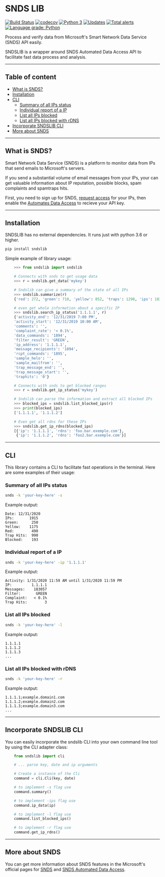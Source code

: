 # SNDS LIB

[![Build Status](https://www.travis-ci.com/undersfx/sndslib.svg?branch=master)](https://www.travis-ci.com/undersfx/sndslib) [![codecov](https://codecov.io/gh/undersfx/sndslib/branch/master/graph/badge.svg)](https://codecov.io/gh/undersfx/sndslib) [![Python 3](https://pyup.io/repos/github/undersfx/sndslib/python-3-shield.svg)](https://pyup.io/repos/github/undersfx/sndslib/) [![Updates](https://pyup.io/repos/github/undersfx/sndslib/shield.svg)](https://pyup.io/repos/github/undersfx/sndslib/) [![Total alerts](https://img.shields.io/lgtm/alerts/g/undersfx/sndslib.svg?logo=lgtm&logoWidth=18)](https://lgtm.com/projects/g/undersfx/sndslib/alerts/) [![Language grade: Python](https://img.shields.io/lgtm/grade/python/g/undersfx/sndslib.svg?logo=lgtm&logoWidth=18)](https://lgtm.com/projects/g/undersfx/sndslib/context:python)

Process and verify data from Microsoft's Smart Network Data Service (SNDS) API easily.

SNDSLIB is a wrapper around SNDS Automated Data Access API to facilitate fast data process and analysis.

---

## Table of content

- [What is SNDS?](#what-is-snds)
- [Installation](#installation)
- [CLI](#cli)
	- [Summary of all IPs status](#summary-of-all-ips-status)
	- [Individual report of a IP](#individual-report-of-a-ip)
	- [List all IPs blocked](#list-all-ips-blocked)
	- [List all IPs blocked with rDNS](#list-all-ips-blocked-with-rdns)
- [Incorporate SNDSLIB CLI](#incorporate-sndslib-cli)
- [More about SNDS](#more-about-snds)

---

## What is SNDS?

Smart Network Data Service (SNDS) is a platform to monitor data from IPs that send emails to Microsoft's servers.

If you send a substantial volume of email messages from your IPs, your can get valuable information about IP reputation, possible blocks, spam complaints and spamtraps hits.

First, you need to sign up for SNDS, [request access](https://sendersupport.olc.protection.outlook.com/snds/addnetwork.aspx) for your IPs, then enable the [Automates Data Access](https://sendersupport.olc.protection.outlook.com/snds/auto.aspx?wa=wsignin1.0) to recieve your API key.

---

## Installation

SNDSLIB has no external dependencies. It runs just with python 3.6 or higher.

```bash
pip install sndslib
```

Simple example of library usage:

```python
    >>> from sndslib import sndslib

    # Connects with snds to get usage data
    >>> r = sndslib.get_data('mykey')

    # Sndslib can give a summary of the state of all IPs
    >>> sndslib.summarize(r)
    {'red': 272, 'green': 710, 'yellow': 852, 'traps': 1298, 'ips': 1834, 'date': '12/31/2019'}

    # even get whole information about a specific IP
    >>> sndslib.search_ip_status('1.1.1.1', r)
    {'activity_end': '12/31/2019 7:00 PM',
    'activity_start': '12/31/2019 10:00 AM',
    'comments': '',
    'complaint_rate': '< 0.1%',
    'data_commands': '1894',
    'filter_result': 'GREEN',
    'ip_address': '1.1.1.1',
    'message_recipients': '1894',
    'rcpt_commands': '1895',
    'sample_helo': '',
    'sample_mailfrom': '',
    'trap_message_end': '',
    'trap_message_start': '',
    'traphits': '0'}

    # Connects with snds to get blocked ranges
    >>> r = sndslib.get_ip_status('mykey')

    # Sndslib can parse the information and extract all blocked IPs
    >>> blocked_ips = sndslib.list_blocked_ips(r)
    >>> print(blocked_ips)
    ['1.1.1.1', '1.1.1.2']

    # Even get all rdns for these IPs
    >>> sndslib.get_ip_rdns(blocked_ips)
    [{'ip': '1.1.1.1', 'rdns': 'foo.bar.exemple.com'},
     {'ip': '1.1.1.2', 'rdns': 'foo2.bar.exemple.com'}]
```

---

## CLI

This library contains a CLI to facilitate fast operations in the terminal. Here are some examples of their usage:

### Summary of all IPs status
```bash
snds -k 'your-key-here' -s
```
Example output:
```
Date: 12/31/2020
IPs:       1915
Green:      250
Yellow:    1175
Red:        490
Trap Hits:  990
Blocked:    193
```

### Individual report of a IP
```bash
snds -k 'your-key-here' -ip '1.1.1.1'
```

Example output:
```
Activity: 1/31/2020 11:59 AM until 1/31/2020 11:59 PM
IP:         1.1.1.1
Messages:    183057
Filter:       GREEN
Complaint:   < 0.1%
Trap Hits:        3
```

### List all IPs blocked
```bash
snds -k 'your-key-here' -l
```

Example output:
```
1.1.1.1
1.1.1.2
1.1.1.3
...
```

### List all IPs blocked with rDNS
```bash
snds -k 'your-key-here' -r
```

Example output:
```
1.1.1.1;example.domain1.com
1.1.1.2;example.domain2.com
1.1.1.3;example.domain3.com
...
```

---

## Incorporate SNDSLIB CLI

You can easily incorporate the sndslib CLI into your own command line tool by using the CLI adapter class:

```python
    from sndslib import cli

    # ... parse key, date and ip arguments

    # Create a instance of the Cli
    command = cli.Cli(key, date)

    # to implement -s flag use
    command.summary()

    # to implement -ips flag use
    command.ip_data(ip)

    # to implement -l flag use
    command.list_blocked_ips()

    # to implement -r flag use
    command.get_ip_rdns()
```

---

## More about SNDS

You can get more information about SNDS features in the Microsoft's official pages for [SNDS](https://sendersupport.olc.protection.outlook.com/snds/FAQ.aspx?wa=wsignin1.0) and [SNDS Automated Data Access](https://sendersupport.olc.protection.outlook.com/snds/auto.aspx).
